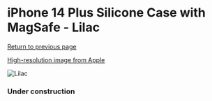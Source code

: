 # iPhone 14 Plus Silicone Case with MagSafe - Lilac

[Return to previous page](/iphone_14)

[High-resolution image from Apple](https://store.storeimages.cdn-apple.com/8756/as-images.apple.com/is/MPT83?wid=4500&hei=4500&fmt=png)

<div style="width: 384px"><img src="/everyphone/MPT83.png" alt="Lilac"></div>

### Under construction
